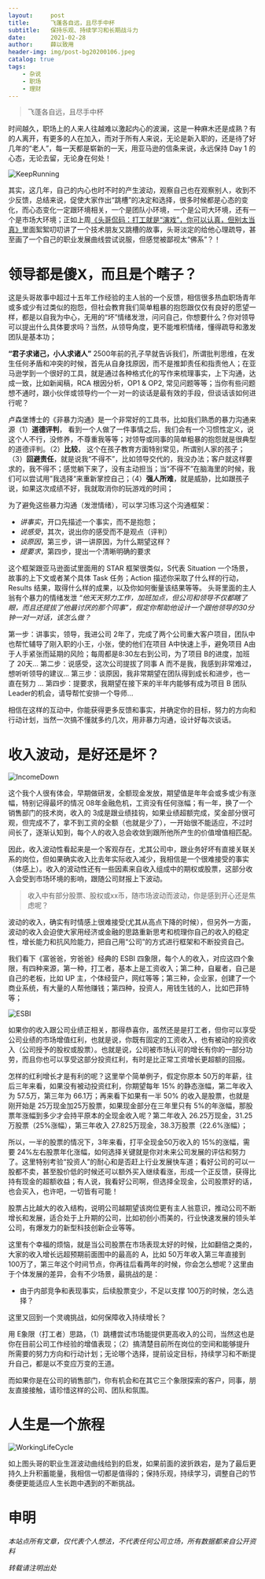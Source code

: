 ```yaml
---
layout:     post
title:      飞蓬各自远，且尽手中杯
subtitle:   保持乐观、持续学习和长期战斗力
date:       2021-02-28
author:     薛以致用
header-img: img/post-bg20200106.jpeg
catalog: true
tags:
    - 杂说
    - 职场
    - 理财
---
```


> 飞蓬各自远，且尽手中杯

时间越久，职场上的人来人往越难以激起内心的波澜，这是一种麻木还是成熟？有的人离开，有更多的人在加入，而对于所有人来说，无论是新入职的，还是待了好几年的“老人”，每一天都是崭新的一天，用亚马逊的信条来说，永远保持 Day 1 的心态，无论去留，无论身在何处！

![KeepRunning]({{site.image-srv}}/img/20210228/3.png)

其实，这几年，自己的内心也时不时的产生波动，观察自己也在观察别人，收到不少反馈，总结来说，促使大家作出“跳槽”的决定和选择，很多时候都是心态的变化，而心态变化一定跟环境相关，一个是团队小环境，一个是公司大环境，还有一个是市场大环境；正如上周[《头哥侃码：打工就是“演戏”，你可以认真，但别太当真》](https://mp.weixin.qq.com/s/lcUss1gPL2eM94X_4vf_hA)里面絮絮叨叨讲了一个技术朋友又跳槽的故事，头哥淡定的给他心理疏导，甚至画了一个自己的职业发展曲线尝试说服，但感觉被鄙视太“佛系”？！

# 领导都是傻X，而且是个瞎子？

这是头哥故事中超过十五年工作经验的主人翁的一个反馈，相信很多热血职场青年或多或少有过类似的抱怨，但社会教育我们简单粗暴的抱怨跟仅仅有良好的愿望一样，都是以自我为中心，无用的“坏”情绪发泄，问问自己，你想要什么？你对领导可以提出什么具体要求吗？当然，从领导角度，更不能堆积情绪，懂得疏导和激发团队是基本功；

**“君子求诸己，小人求诸人”** 2500年前的孔子早就告诉我们，所谓批判思维，在发生任何矛盾和冲突的时候，首先从自身找原因，而不是推卸责任和指责他人；在亚马逊学到一个很好的工具，就是通过各种格式化的写作来梳理事实，上下沟通，达成一致，比如新闻稿，RCA 根因分析，OP1 & OP2, 常见问题等等；当你有些问题想不通时，跟小伙伴或领导约一个一对一的谈话是最有效的手段，但谈话该如何进行呢？

卢森堡博士的《非暴力沟通》是一个非常好的工具书，比如我们熟悉的暴力沟通来源（1）**道德评判**， 看到一个人做了一件事情之后，我们会有一个习惯性定义，说这个人不行，没修养，不尊重我等等；对领导或同事的简单粗暴的抱怨就是很典型的道德评判。（2）**比较**， 这个在孩子教育方面特别常见，所谓别人家的孩子；（3）**回避责任**，就是说我“不得不”，比如领导交代的，我没办法；客户就这样要求的，我不得不；感觉躺下来了，没有主动担当；当“不得不”在脑海里的时候，我们可以尝试用”我选择“来重新掌控自己；（4）**强人所难**，就是威胁，比如跟孩子说，如果这次成绩不好，我就取消你的玩游戏的时间；

为了避免这些暴力沟通（发泄情绪），可以学习练习这个沟通框架：

* _讲事实_，开口先描述一个事实，而不是抱怨；
* _说感受_，其次，说出你的感受而不是观点（评判）
* _谈原因_，第三步，讲一讲原因，为什么期望这样？
* _提要求_，第四步，提出一个清晰明确的要求

这个框架跟亚马逊面试里面用的 STAR 框架很类似，S代表 Situation 一个场景，故事的上下文或者某个具体 Task 任务；Action 描述你采取了什么样的行动，Results 结果，取得什么样的成果，以及你如何衡量该结果等等。 头哥里面的主人翁有个暴力的情绪发泄 _“他天天努力工作，加班加点，但公司和领导不仅都瞎了眼，而且还提拔了他最讨厌的那个同事”，假定你帮助他设计一个跟他领导的30分钟一对一对话，该怎么做？_

第一步：讲事实，领导，我进公司 2年了，完成了两个公司重大客户项目，团队中也帮忙辅导了刚入职的小王，小张，使的他们在项目 A中快速上手，避免项目 A由于人手紧张而延期的风险；每周都是8:30左右到公司，为了项目 B的进度，加班了 20天...
第二步：说感受，这次公司提拔了同事 A 而不是我，我感到非常难过，想听听领导的建议...
第三步：谈原因，我非常期望在团队得到成长和进步，也一直在努力 ...
第四步：提要求，我期望在接下来的半年内能够有成为项目 B 团队Leader的机会，请导帮忙安排一个导师...

相信在这样的互动中，你能获得更多反馈和事实，并确定你的目标，努力的方向和行动计划，当然一次搞不懂就多约几次，用非暴力沟通，设计好每次谈话。

# 收入波动，是好还是坏？

![IncomeDown]({{site.image-srv}}/img/20210228/4.png)

这个我个人很有体会，早期做研发，全额现金发放，期望值是年年会或多或少有涨幅，特别记得最坏的情况 08年金融危机，工资没有任何涨幅；有一年，换了一个销售部门的技术岗，收入的 3成是跟业绩挂钩，如果业绩超额完成，奖金部分很可观，但完成不了，拿不到工资的全额（也就是少了），一开始很不能适应，不过时间长了，逐渐认知到，每个人的收入总会收敛到跟所他所产生的价值增值相匹配。

因此，收入波动性看起来是一个客观存在，尤其公司中，跟业务好坏有直接关联关系的岗位，但如果确实收入比去年实际收入减少，我相信是一个很难接受的事实（体感上）。收入的波动性还有一些因素来自收入组成中的期权或股票，这部分收入会受到市场环境的影响，跟随公司财报上下波动。

> 收入中有部分股票、股权或xx币，随市场波动而波动，你是感到开心还是焦虑呢？

波动的收入，确实有时情感上很难接受(尤其从高点下降的时候），但另外一方面，波动的收入会迫使大家用经济或金融的思路重新思考和梳理你自己的收入的稳定性，增长能力和抗风险能力，把自己用“公司”的方式进行框架和不断投资自己。

我们看下《富爸爸，穷爸爸》经典的 ESBI 四象限，每个人的收入，对应这四个象限，有四种来源，第一种，打工者，基本上是工资收入；第二种，自雇者，自己是自己的老板，比如 UP 主，个体经营户，网红等等；第三种，企业家，创建了一个商业系统，有大量的人帮他赚钱；第四种，投资人，用钱生钱的人，比如巴菲特等；

![ESBI]({{site.image-srv}}/img/20210228/2.png)

如果你的收入跟公司业绩正相关，那得恭喜你，虽然还是是打工者，但你可以享受公司业绩的市场增值红利，也就是说，你既有固定的工资收入，也有被动的投资收入（公司授予的股权或股票）。也就是说，公司被市场认可的增长有你的一部分功劳，而且你也可以享受这部分投资红利，有时是比正常工资增长更超额的回报。

怎样的红利增长才是有利的呢？这里举个简单例子，假定你原本 50万的年薪，往后三年来看，如果没有被动投资红利，你期望每年 15% 的静态涨幅，第二年收入为 57.5万，第三年为 66.1万；再来看下如果有一半 50% 的收入是股票，也就是刚开始是 25万现金加25万股票，如果现金部分在三年里只有 5%的年涨幅，那股票年涨幅到多少才会持平原本的全现金收入呢？第二年收入 26.25万现金，31.25万股票（25%涨幅），第三年收入 27.825万现金，38.3万股票（22.6%涨幅）；

所以，一半的股票的情况下，3年来看，打平全现金50万收入的 15%的涨幅，需要 24%左右股票年化涨幅，如何选择关键就是你对未来公司发展的评估和努力了。这里特别考验“投资人”的耐心和是否赶上行业发展快车道；看好公司的可以一股都不卖，甚至股价低的时候还可以额外买入继续看涨，形成一个正反馈，获得比持有现金的超额收益；有人说，我看好公司啊，但选择全现金，公司股票好的话，也会买入，也许吧，一切皆有可能！

股票占比越大的收入结构，说明公司越期望该岗位更有主人翁意识，推动公司不断增长和发展，适合处于上升期的公司，比如初创小而美的，行业快速发展的领头羊公司，有爆发力的新型科技创新企业等等。

这里有个幸福的烦恼，就是当公司股票在市场表现太好的时候，比如翻倍之类的，大家的收入增长远超预期前面图中的最高的 A，比如 50万年收入第三年直接到 100万了，第三年这个时间节点，你再往后看两年的时候，你会怎么想呢？这里由于个体发展的差异，会有不少场景，最挑战的是：

* 由于内部竞争和表现事实，后续股票变少，不足以支撑 100万的时候，怎么选择？

这里又回到一个灵魂挑战，如何保障收入持续增长？

用 E象限（打工者）思路，（1）跳槽尝试市场能提供更高收入的公司，当然这也是你在目前公司工作经验的增值表现；（2）搞清楚目前所在岗位的空间和能够提升所需要的努力方向和行动计划；无论哪个选择，提前设定目标，持续学习和不断提升自己，都是以不变应万变的王道。

而如果你是在公司的销售部门，你有机会和在其它三个象限探索的客户，同事，朋友直接接触，请珍惜这样的公司、团队和氛围。

# 人生是一个旅程

![WorkingLifeCycle]({{site.image-srv}}/img/20210228/1.png)

如上图头哥的职业生涯波动曲线给到的启发，如果前面的波折跌宕，是为了最后更持久上升积蓄能量，我相信一切都是值得的；保持乐观，持续学习，调整自己的节奏便更能适应人生长跑中遇到的不断挑战。

# 申明

_本站点所有文章，仅代表个人想法，不代表任何公司立场，所有数据都来自公开资料_

*转载请注明出处*


